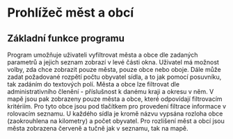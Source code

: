 # Prohlížeč měst a obcí

## Základní funkce programu

Program umožňuje uživateli vyfiltrovat města a obce dle zadaných parametrů a jejich seznam zobrazí v levé části okna. Uživatel má možnost volby, zda chce zobrazit pouze města, pouze obce nebo oboje. Dále může zadat požadované rozpětí počtu obyvatel sídla, a to jak pomocí posuvníku, tak zadáním do textových polí. Města a obce lze filtrovat dle administrativního členění - příslušnost k danému kraji a okresu v něm. V mapě jsou pak zobrazeny pouze města a obce, které odpovídají filtrovacím kritériím. Pro tyto obce jsou pod tlačítkem pro provedení filtrace informace v rolovacím seznamu. U každého sídla je kromě názvu vypsána rozloha obce (zaokrouhlena na kilometry) a počet obyvatel. Pro rozlišení měst a obcí jsou města zobrazena červeně a tučně jak v seznamu, tak na mapě.
